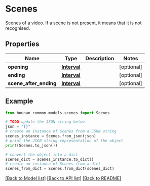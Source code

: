 # Scenes

Scenes of a video. If a scene is not present, it means that it is not recognised.

## Properties

Name | Type | Description | Notes
------------ | ------------- | ------------- | -------------
**opening** | [**Interval**](Interval.md) |  | [optional] 
**ending** | [**Interval**](Interval.md) |  | [optional] 
**scene_after_ending** | [**Interval**](Interval.md) |  | [optional] 

## Example

```python
from bounan_common.models.scenes import Scenes

# TODO update the JSON string below
json = "{}"
# create an instance of Scenes from a JSON string
scenes_instance = Scenes.from_json(json)
# print the JSON string representation of the object
print(Scenes.to_json())

# convert the object into a dict
scenes_dict = scenes_instance.to_dict()
# create an instance of Scenes from a dict
scenes_from_dict = Scenes.from_dict(scenes_dict)
```
[[Back to Model list]](../README.md#documentation-for-models) [[Back to API list]](../README.md#documentation-for-api-endpoints) [[Back to README]](../README.md)


